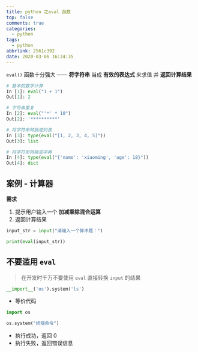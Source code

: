 ```yaml
---
title: python 之eval 函数
top: false
comments: true
categories:
  - python
tags:
  - python
abbrlink: 2561c392
date: 2020-03-06 16:34:35
---
```


`eval()` 函数十分强大 —— **将字符串** 当成 **有效的表达式** 来求值 并 **返回计算结果**

<!-- more -->

```python
# 基本的数学计算
In [1]: eval("1 + 1")
Out[1]: 2

# 字符串重复
In [2]: eval("'*' * 10")
Out[2]: '**********'

# 将字符串转换成列表
In [3]: type(eval("[1, 2, 3, 4, 5]"))
Out[3]: list

# 将字符串转换成字典
In [4]: type(eval("{'name': 'xiaoming', 'age': 18}"))
Out[4]: dict
```

## 案例 - 计算器

**需求**

1. 提示用户输入一个 **加减乘除混合运算**
2. 返回计算结果

```python
input_str = input("请输入一个算术题：")

print(eval(input_str))
```

## 不要滥用 `eval`

> 在开发时千万不要使用 `eval` 直接转换 `input` 的结果

```python
__import__('os').system('ls')
```

- 等价代码

```python
import os

os.system("终端命令")
```

- 执行成功，返回 0
- 执行失败，返回错误信息

